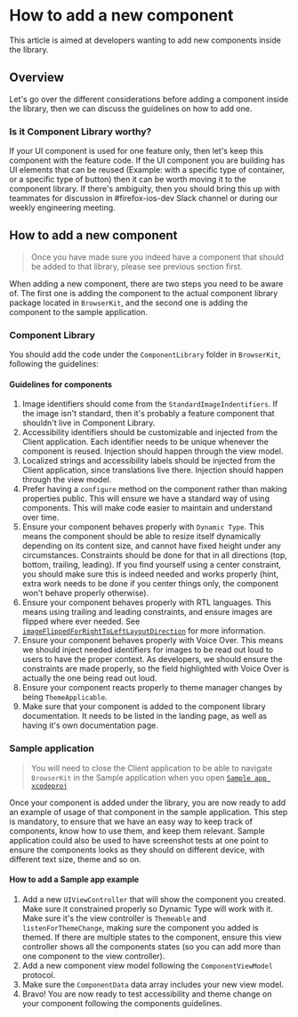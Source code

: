 # How to add a new component

This article is aimed at developers wanting to add new components inside the library.

## Overview
Let's go over the different considerations before adding a component inside the library, then we can discuss the guidelines on how to add one.

### Is it Component Library worthy?
If your UI component is used for one feature only, then let's keep this component with the feature code. If the UI component you are building has UI elements that can be reused (Example: with a specific type of container, or a specific type of button) then it can be worth moving it to the component library. If there's ambiguity, then you should bring this up with teammates for discussion in #firefox-ios-dev Slack channel or during our weekly engineering meeting.

## How to add a new component
> Once you have made sure you indeed have a component that should be added to that library, please see previous section first.

When adding a new component, there are two steps you need to be aware of. The first one is adding the component to the actual component library package located in `BrowserKit`, and the second one is adding the component to the sample application.

### Component Library
You should add the code under the `ComponentLibrary` folder in `BrowserKit`, following the guidelines:

#### Guidelines for components
1. Image identifiers should come from the `StandardImageIndentifiers`. If the image isn't standard, then it's probably a feature component that shouldn't live in Component Library.
1. Accessibility identifiers should be customizable and injected from the Client application. Each identifier needs to be unique whenever the component is reused. Injection should happen through the view model.
1. Localized strings and accessibility labels should be injected from the Client application, since translations live there. Injection should happen through the view model.
1. Prefer having a `configure` method on the component rather than making properties public. This will ensure we have a standard way of using components. This will make code easier to maintain and understand over time.
1. Ensure your component behaves properly with `Dynamic Type`. This means the component should be able to resize itself dynamically depending on its content size, and cannot have fixed height under any circumstances. Constraints should be done for that in all directions (top, bottom, trailing, leading). If you find yourself using a center constraint, you should make sure this is indeed needed and works properly (hint, extra work needs to be done if you center things only, the component won't behave properly otherwise).
1. Ensure your component behaves properly with RTL languages. This means using trailing and leading constraints, and ensure images are flipped where ever needed. See [`imageFlippedForRightToLeftLayoutDirection`](https://developer.apple.com/documentation/uikit/uiimage/1624140-imageflippedforrighttoleftlayout) for more information.
1. Ensure your component behaves properly with Voice Over. This means we should inject needed identifiers for images to be read out loud to users to have the proper context. As developers, we should ensure the constraints are made properly, so the field highlighted with Voice Over is actually the one being read out loud.
1. Ensure your component reacts properly to theme manager changes by being `ThemeApplicable`.
1. Make sure that your component is added to the component library documentation. It needs to be listed in the landing page, as well as having it's own documentation page.

### Sample application
> You will need to close the Client application to be able to navigate `BrowserKit` in the Sample application when you open [`Sample app xcodeproj`](https://github.com/mozilla-mobile/firefox-ios/tree/main/SampleComponentLibraryApp)

Once your component is added under the library, you are now ready to add an example of usage of that component in the sample application. This step is mandatory, to ensure that we have an easy way to keep track of components, know how to use them, and keep them relevant. Sample application could also be used to have screenshot tests at one point to ensure the components looks as they should on different device, with different text size, theme and so on.

#### How to add a Sample app example
1. Add a new `UIViewController` that will show the component you created. Make sure it constrained properly so Dynamic Type will work with it. Make sure it's the view controller is `Themeable` and `listenForThemeChange`, making sure the component you added is themed. If there are multiple states to the component, ensure this view controller shows all the components states (so you can add more than one component to the view controller).
1. Add a new component view model following the `ComponentViewModel` protocol.
1. Make sure the `ComponentData` data array includes your new view model.
1. Bravo! You are now ready to test accessibility and theme change on your component following the components guidelines.
